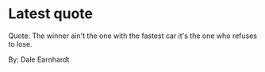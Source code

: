 # Latest quote 

Quote: The winner ain't the one with the fastest car it's the one who refuses to lose. 

By: Dale Earnhardt